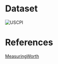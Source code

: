 Dataset
========
![USCPI](https://raw.githubusercontent.com/zedoul/HistoricCalculus/master/histcalc/data/USCPI.png)

References
========
[MeasuringWorth](http://www.measuringworth.com/datasets/uswage/result.php)
